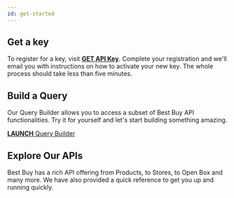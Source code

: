 ```yaml
---
id: get-started
---
```


## Get a key
To register for a key, visit [**GET API Key**](https://remix.mashery.com/member/register). Complete your registration and we'll email you with instructions on how to activate your new key. The whole process should take less than five minutes.

## Build a Query
Our Query Builder allows you to access a subset of Best Buy API functionalities. Try it for yourself and let's start building something amazing.

<a href="https://bestbuyapis.github.io/bby-query-mixer/" class="btn btn-lg btn-ghost"><b>LAUNCH</b> Query Builder</a>

## Explore Our APIs
Best Buy has a rich API offering from Products, to Stores, to Open Box and many more. We have also provided a quick reference to get you up and running quickly.